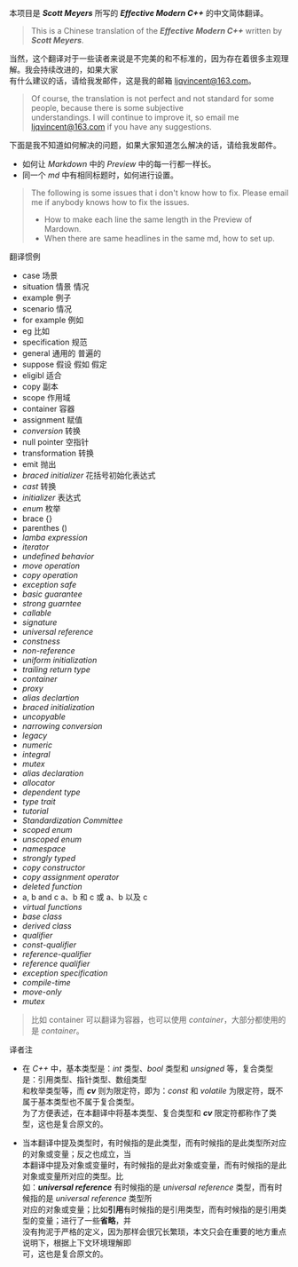 本项目是  _**Scott Meyers**_ 所写的 **_Effective Modern C++_** 的中文简体翻译。  
>This is a Chinese translation of the **_Effective Modern C++_** written by _**Scott Meyers**_.  

当然，这个翻译对于一些读者来说是不完美的和不标准的，因为存在着很多主观理解。我会持续改进的，如果大家  
有什么建议的话，请给我发邮件，这是我的邮箱 <ljqvincent@163.com>。  
> Of course, the translation is not perfect and not standard for some people, because there is some subjective  
> understandings. I will continue to improve it, so email me <ljqvincent@163.com> if you have any suggestions.

下面是我不知道如何解决的问题，如果大家知道怎么解决的话，请给我发邮件。  
* 如何让 _Markdown_ 中的 _Preview_ 中的每一行都一样长。
* 同一个 _md_ 中有相同标题时，如何进行设置。
> The following is some issues that i don't know how to fix. Please email me if anybody knows how to fix the issues. 
> * How to make each line the same length in the Preview of Mardown.
> * When there are same headlines in the same md, how to set up.

翻译惯例

* case 场景
* situation 情景 情况
* example 例子
* scenario 情况
* for example 例如
* eg 比如
* specification 规范
* general 通用的 普遍的
* suppose 假设 假如 假定
*  eligibl 适合
*  copy 副本
* scope 作用域
* container 容器
* assignment 赋值
* _conversion_ 转换
* null pointer 空指针
* transformation 转换
* emit 抛出
*  _braced initializer_ 花括号初始化表达式
*  _cast_ 转换
* _initializer_ 表达式
* _enum_ 枚举
* brace {}
* parenthes ()
* _lamba expression_ 
* _iterator_
* _undefined behavior_
* _move operation_
* _copy operation_
* _exception safe_
* _basic guarantee_
* _strong guarntee_
* _callable_
*  _signature_
*  _universal reference_
* _constness_
* _non-reference_
* _uniform initialization_
* _trailing return type_
* _container_
* _proxy_
* _alias declartion_ 
* _braced initialization_
* _uncopyable_
* _narrowing conversion_
* _legacy_
* _numeric_ 
* _integral_
* _mutex_
* _alias declaration_
* _allocator_
* _dependent type_
* _type trait_
* _tutorial_
* _Standardization Committee_
* _scoped enum_
* _unscoped enum_
* _namespace_
* _strongly typed_
* _copy constructor_
* _copy assignment operator_
* _deleted function_
* a, b and c a、b 和 c 或 a、b 以及 c 
* _virtual functions_
* _base class_
* _derived class_
* _qualifier_ 
* _const-qualifier_
* _reference-qualifier_
* _reference qualifier_
* _exception specification_
* _compile-time_
* _move-only_
* _mutex_
> 比如 container 可以翻译为容器，也可以使用 _container_，大部分都使用的是 _container_。

译者注  
* 在 _C++_ 中，基本类型是：_int_ 类型、_bool_ 类型和 _unsigned_ 等，复合类型是：引用类型、指针类型、数组类型  
和枚举类型等，而 **_cv_** 则为限定符，即为：_const_ 和 _volatile_ 为限定符，既不属于基本类型也不属于复合类型。  
为了方便表述，在本翻译中将基本类型、复合类型和 **_cv_** 限定符都称作了类型，这也是复合原文的。

* 当本翻译中提及类型时，有时候指的是此类型，而有时候指的是此类型所对应的对象或变量；反之也成立，当  
本翻译中提及对象或变量时，有时候指的是此对象或变量，而有时候指的是此对象或变量所对应的类型。比  
如：**_universal reference_** 有时候指的是 _universal reference_ 类型，而有时候指的是 _universal reference_ 类型所  
对应的对象或变量；比如**引用**有时候指的是引用类型，而有时候指的是引用类型的变量；进行了一些**省略**，并  
没有拘泥于严格的定义，因为那样会很冗长繁琐，本文只会在重要的地方重点说明下，根据上下文环境理解即  
可，这也是复合原文的。
